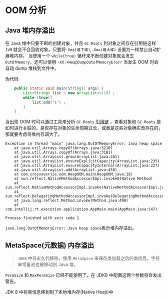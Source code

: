 # OOM 分析

## Java 堆内存溢出

在 Java 堆中只要不断的创建对象，并且 `GC-Roots` 到对象之间存在引用链这样 `JVM` 就会不会回收对象。只要将`-Xms(最下堆)`,`-Xmx(最大堆)` 设置为一样禁止自动扩展堆内存。
当使用一个 `while(true)` 循环来不断创建对象就会发生 `OutOfMemory`，还可以使用 `-XX:+HeapDumpOutofMemoryErorr` 当发生 OOM 时会自动 dump 堆栈到文件中。

伪代码:

```java
    public static void main(String[] args) {
        List<String> list = new ArrayList<>(10) ;
        while (true){
            list.add("1") ;
        }
    }
```

当出现 OOM 时可以通过工具来分析 `GC-Roots` [引用链](https://github.com/crossoverJie/Java-Interview/blob/master/MD/GarbageCollection.md#%E5%8F%AF%E8%BE%BE%E6%80%A7%E5%88%86%E6%9E%90%E7%AE%97%E6%B3%95) ，查看对象和 `GC-Roots` 是如何进行关联的，是否存在对象的生命周期过长，或者是这些对象确实改存在的，那就要考虑将堆内存调大了。

```
Exception in thread "main" java.lang.OutOfMemoryError: Java heap space
	at java.util.Arrays.copyOf(Arrays.java:3210)
	at java.util.Arrays.copyOf(Arrays.java:3181)
	at java.util.ArrayList.grow(ArrayList.java:261)
	at java.util.ArrayList.ensureExplicitCapacity(ArrayList.java:235)
	at java.util.ArrayList.ensureCapacityInternal(ArrayList.java:227)
	at java.util.ArrayList.add(ArrayList.java:458)
	at com.crossoverjie.oom.HeapOOM.main(HeapOOM.java:18)
	at sun.reflect.NativeMethodAccessorImpl.invoke0(Native Method)
	at sun.reflect.NativeMethodAccessorImpl.invoke(NativeMethodAccessorImpl.java:62)
	at sun.reflect.DelegatingMethodAccessorImpl.invoke(DelegatingMethodAccessorImpl.java:43)
	at java.lang.reflect.Method.invoke(Method.java:498)
	at com.intellij.rt.execution.application.AppMain.main(AppMain.java:147)

Process finished with exit code 1

```
`java.lang.OutOfMemoryError: Java heap space`表示堆内存溢出。


## MetaSpace(元数据) 内存溢出

> `JDK8` 中将永久代移除，使用 `MetaSpace` 来保存类加载之后的类信息。字符串常量池也被移动到 Java 堆。

`PermSize` 和 `MaxPermSize` 已经不能使用了，在 JDK8 中配置这两个参数将会发出警告。


JDK 8 中将类信息移到到了本地堆内存(Native Heap)中